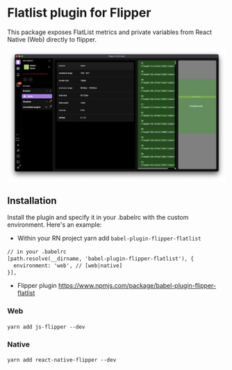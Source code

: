 # Flatlist plugin for Flipper 
This package exposes FlatList metrics and private variables from React Native (Web) directly to flipper.

<img src="https://github.com/azimgd/flipper-flatlist/blob/main/docs/screenshot.png?raw=true" />

## Installation
Install the plugin and specify it in your .babelrc with the custom environment. Here's an example:

- Within your RN project
yarn add `babel-plugin-flipper-flatlist`

```
// in your .babelrc
[path.resolve(__dirname, 'babel-plugin-flipper-flatlist'), {
  environment: 'web', // [web|native]
}],
```

- Flipper plugin
https://www.npmjs.com/package/babel-plugin-flipper-flatlist

### Web
`yarn add js-flipper --dev`

### Native
`yarn add react-native-flipper --dev`

